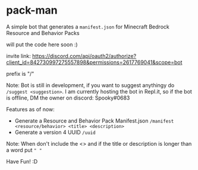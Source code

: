 # pack-man
  A simple bot that generates a `manifest.json` for Minecraft Bedrock Resource and Behavior Packs
  
will put the code here soon :)

invite link: https://discord.com/api/oauth2/authorize?client_id=842730997275557898&permissions=2617769041&scope=bot

prefix is "/"

Note: Bot is still in development, if you want to suggest anythingy do `/suggest <suggestion>`. I am currently hosting the bot in Repl.it, so if the bot is offline, DM the owner on discord: Spooky#0683
  
  
 
Features as of now:

- Generate a Resource and Behavior Pack Manifest.json `/manifest <resource/behavior> <title> <description>`
- Generate a version 4 UUID `/uuid`

Note: When don't include the <> and if the title or description is longer than a word put `" "`

Have Fun! :D
